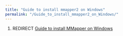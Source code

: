 ```yaml
---
title: "Guide to install mmapper2 on Windows"
permalink: "/Guide_to_install_mmapper2_on_Windows/"
---
```


1.  REDIRECT [Guide to install MMapper on
    Windows](Guide_to_install_MMapper_on_Windows "wikilink")